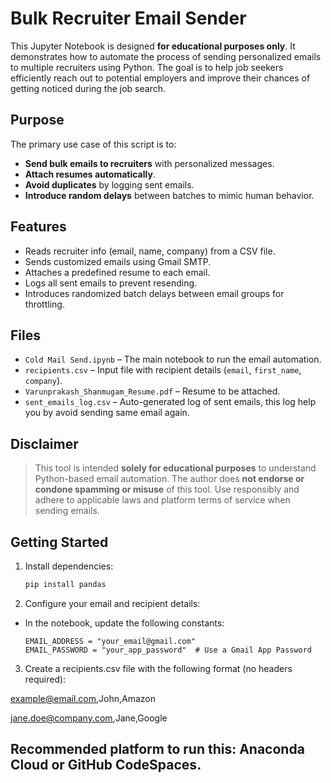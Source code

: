 # Bulk Recruiter Email Sender

This Jupyter Notebook is designed **for educational purposes only**. It demonstrates how to automate the process of sending personalized emails to multiple recruiters using Python. The goal is to help job seekers efficiently reach out to potential employers and improve their chances of getting noticed during the job search.

## Purpose

The primary use case of this script is to:

- **Send bulk emails to recruiters** with personalized messages.
- **Attach resumes automatically**.
- **Avoid duplicates** by logging sent emails.
- **Introduce random delays** between batches to mimic human behavior.

## Features

- Reads recruiter info (email, name, company) from a CSV file.
- Sends customized emails using Gmail SMTP.
- Attaches a predefined resume to each email.
- Logs all sent emails to prevent resending.
- Introduces randomized batch delays between email groups for throttling.

## Files

- `Cold Mail Send.ipynb` – The main notebook to run the email automation.
- `recipients.csv` – Input file with recipient details (`email`, `first_name`, `company`).
- `Varunprakash_Shanmugam_Resume.pdf` – Resume to be attached.
- `sent_emails_log.csv` – Auto-generated log of sent emails, this log help you by avoid sending same email again.

## Disclaimer

> This tool is intended **solely for educational purposes** to understand Python-based email automation. The author does **not endorse or condone spamming or misuse** of this tool. Use responsibly and adhere to applicable laws and platform terms of service when sending emails.

## Getting Started

1. Install dependencies:
   ```bash
   pip install pandas

2. Configure your email and recipient details:

- In the notebook, update the following constants:
  ```
  EMAIL_ADDRESS = "your_email@gmail.com"
  EMAIL_PASSWORD = "your_app_password"  # Use a Gmail App Password

3. Create a recipients.csv file with the following format (no headers required):

example@email.com,John,Amazon

jane.doe@company.com,Jane,Google



## Recommended platform to run this: Anaconda Cloud or GitHub CodeSpaces.
